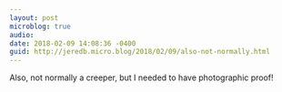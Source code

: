 ```yaml
---
layout: post
microblog: true
audio: 
date: 2018-02-09 14:08:36 -0400
guid: http://jeredb.micro.blog/2018/02/09/also-not-normally.html
---
```

Also, not normally a creeper, but I needed to have photographic proof!
